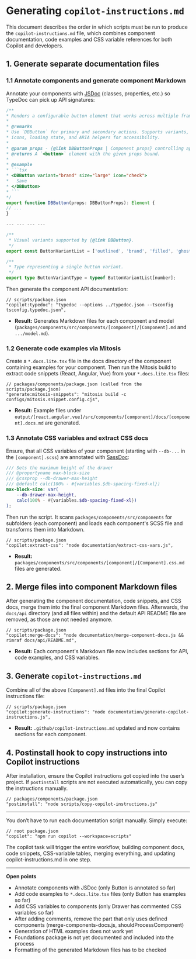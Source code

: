 # Generating `copilot-instructions.md`

This document describes the order in which scripts must be run to produce the `copilot-instructions.md` file, which combines component documentation, code examples and CSS variable references for both Copilot and developers.

## 1. Generate separate documentation files

### 1.1 Annotate components and generate component Markdown

Annotate your components with [JSDoc](https://jsdoc.app/) (classes, properties, etc.) so TypeDoc can pick up API signatures:

````ts
/**
* Renders a configurable button element that works across multiple frameworks.
*
* @remarks
* Use `DBButton` for primary and secondary actions. Supports variants, sizes,
* icons, loading state, and ARIA helpers for accessibility.
*
* @param props - {@link DBButtonProps | Component props} controlling appearance and behavior.
* @returns A `<button>` element with the given props bound.
*
* @example
* ```tsx
* <DBButton variant="brand" size="large" icon="check">
*   Save
* </DBButton>
* ```
*/
export function DBButton(props: DBButtonProps): Element {
// ...
}

--- --- --- ---

/**
 * Visual variants supported by {@link DBButton}.
 */
export const ButtonVariantList = ['outlined', 'brand', 'filled', 'ghost'] as const;

/**
 * Type representing a single button variant.
 */
export type ButtonVariantType = typeof ButtonVariantList[number];
````

Then generate the component API documentation:

```jsonc
// scripts/package.json
"copilot:typedoc": "typedoc --options ../typedoc.json --tsconfig tsconfig.typedoc.json",
```

- **Result:** Generates Markdown files for each component and model (`packages/components/src/components/[component]/[Component].md` and `.../model.md`).

### 1.2 Generate code examples via Mitosis

Create a `*.docs.lite.tsx` file in the docs directory of the component containing examples for your component. Then run the Mitosis build to extract code snippets (React, Angular, Vue) from your `*.docs.lite.tsx` files:

```jsonc
// packages/components/package.json (called from the scripts/package.json)
"generate:mitosis-snippets": "mitosis build -c configs/mitosis.snippet.config.cjs",
```

- **Result:** Example files under `output/[react,angular,vue]/src/components/[component]/docs/[component].docs.md` are generated.

### 1.3 Annotate CSS variables and extract CSS docs

Ensure, that all CSS variables of your component (starting with `--db-...` in the `[component].scss`) are annotated with [SassDoc](http://sassdoc.com/):

```scss
/// Sets the maximum height of the drawer
/// @propertyname max-block-size
/// @cssprop --db-drawer-max-height
/// @default calc(100% - #{variables.$db-spacing-fixed-xl})
max-block-size: var(
	--db-drawer-max-height,
	calc(100% - #{variables.$db-spacing-fixed-xl})
);
```

Then run the script. It scans `packages/components/src/components` for subfolders (each component) and loads each component's SCSS file and transforms them into Markdown.

```jsonc
// scripts/package.json
"copilot:extract-css": "node documentation/extract-css-vars.js",
```

- **Result:** `packages/components/src/components/[component]/[Component].css.md` files are generated.

## 2. Merge files into component Markdown files

After generating the component documentation, code snippets, and CSS docs, merge them into the final component Markdown files. Afterwards, the `docs/api` directory (and all files within) and the default API README file are removed, as those are not needed anymore.

```jsonc
// scripts/package.json
"copilot:merge-docs": "node documentation/merge-component-docs.js && rimraf docs/api/README.md",
```

- **Result:** Each component's Markdown file now includes sections for API, code examples, and CSS variables.

## 3. Generate `copilot-instructions.md`

Combine all of the above `[Component].md` files into the final Copilot instructions file:

```jsonc
// scripts/package.json
"copilot:generate-instructions": "node documentation/generate-copilot-instructions.js",
```

- **Result:** `.github/copilot-instructions.md` updated and now contains sections for each component.

## 4. Postinstall hook to copy instructions into Copilot instructions

After installation, ensure the Copilot instructions got copied into the user’s project. If `postinstall` scripts are not executed automatically, you can copy the instructions manually.

```jsonc
// packages/components/package.json
"postinstall": "node scripts/copy-copilot-instructions.js"
```

---

You don’t have to run each documentation script manually. Simply execute:

```jsonc
// root package.json
"copilot": "npm run copilot --workspace=scripts"
```

The copilot task will trigger the entire workflow, building component docs, code snippets, CSS-variable tables, merging everything, and updating copilot-instructions.md in one step.

---

**Open points**

- Annotate components with JSDoc (only Button is annotated so far)
- Add code examples to `*.docs.lite.tsx` files (only Button has examples so far)
- Add CSS variables to components (only Drawer has commented CSS variables so far)
- After adding comments, remove the part that only uses defined components (merge-components-docs.js, shouldProcessComponent)
- Generation of HTML examples does not work yet
- Foundations package is not yet documented and included into the process
- Formatting of the generated Markdown files has to be checked

